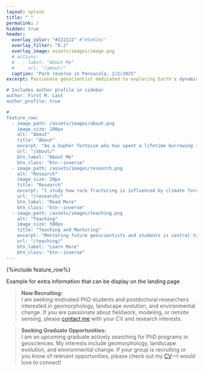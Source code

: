 ```yaml
---
layout: splash
title: " "
permalink: /
hidden: true
header:
  overlay_color: "#222222" #"#5e616c"
  overlay_filter: "0.2"
  overlay_image: assets/images/image.png
  # actions:
  #   - label: "About Me"
  #     url: "/about/"
  caption: "Park reserve in Pensacola, 2/2/2025"  
excerpt: Passionate geoscientist dedicated to exploring Earth's dynamic landscapes and understanding how natural processes and human activities shape our planet. <br />

# Includes author profile in sidebar
author: First M. Last
author_profile: true

#  
feature_row:
  - image_path: /assets/images/about.png
    image_size: 100px
    alt: "About"
    title: "About"
    excerpt: "As a Gopher Tortoise who has spent a lifetime burrowing in the sandy soils of the Southeast, I now find myself fascinated by the study of glacial landscapes—quite a journey from warm burrows to chilly terrains!"
    url: "/about/"
    btn_label: "About Me"
    btn_class: "btn--inverse"
  - image_path: /assets/images/research.png
    alt: "Research"
    image_size: 20px
    title: "Research"
    excerpt: "I study how rock fracturing is influenced by climate forcing and water erosion, using remote sensing, fieldwork, laboratory experiments, and computational modeling to understand landscape evolution."
    url: "/research/"
    btn_label: "Read More"
    btn_class: "btn--inverse"
  - image_path: /assets/images/teaching.png
    alt: "Teaching"
    image_size: 500px
    title: "Teaching and Mentoring"
    excerpt: "Mentoring future geoscientists and students is central to my mission. I strive to foster curiosity, critical thinking, and inclusivity in every learning environment."
    url: "/teaching/"
    btn_label: "Learn More"
    btn_class: "btn--inverse"      
---
```


{%include feature_row%}

Example for extra information that can be display on the landing page

> **Now Recruiting:**  
> I am seeking motivated PhD students and postdoctoral researchers interested in geomorphology, landscape evolution, and environmental change. If you are passionate about fieldwork, modeling, or remote sensing, please [contact me](mailto:your.email@domain.com) with your CV and research interests.

> **Seeking Graduate Opportunities:**  
> I am an upcoming graduate actively searching for PhD programs in geosciences. My interests include geomorphology, landscape evolution, and environmental change. If your group is recruiting or you know of relevant opportunities, please check out my [CV](/cv/)—I would love to connect!